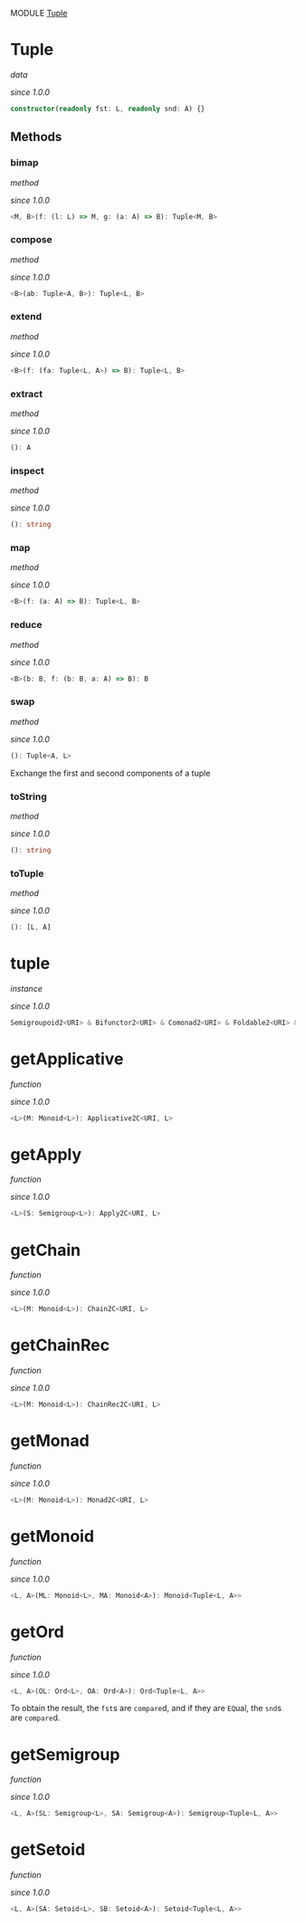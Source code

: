 MODULE [Tuple](https://github.com/gcanti/fp-ts/blob/master/src/Tuple.ts)

# Tuple

_data_

_since 1.0.0_

```ts
constructor(readonly fst: L, readonly snd: A) {}
```

## Methods

### bimap

_method_

_since 1.0.0_

```ts
<M, B>(f: (l: L) => M, g: (a: A) => B): Tuple<M, B>
```

### compose

_method_

_since 1.0.0_

```ts
<B>(ab: Tuple<A, B>): Tuple<L, B>
```

### extend

_method_

_since 1.0.0_

```ts
<B>(f: (fa: Tuple<L, A>) => B): Tuple<L, B>
```

### extract

_method_

_since 1.0.0_

```ts
(): A
```

### inspect

_method_

_since 1.0.0_

```ts
(): string
```

### map

_method_

_since 1.0.0_

```ts
<B>(f: (a: A) => B): Tuple<L, B>
```

### reduce

_method_

_since 1.0.0_

```ts
<B>(b: B, f: (b: B, a: A) => B): B
```

### swap

_method_

_since 1.0.0_

```ts
(): Tuple<A, L>
```

Exchange the first and second components of a tuple

### toString

_method_

_since 1.0.0_

```ts
(): string
```

### toTuple

_method_

_since 1.0.0_

```ts
(): [L, A]
```

# tuple

_instance_

_since 1.0.0_

```ts
Semigroupoid2<URI> & Bifunctor2<URI> & Comonad2<URI> & Foldable2<URI> & Traversable2<URI>
```

# getApplicative

_function_

_since 1.0.0_

```ts
<L>(M: Monoid<L>): Applicative2C<URI, L>
```

# getApply

_function_

_since 1.0.0_

```ts
<L>(S: Semigroup<L>): Apply2C<URI, L>
```

# getChain

_function_

_since 1.0.0_

```ts
<L>(M: Monoid<L>): Chain2C<URI, L>
```

# getChainRec

_function_

_since 1.0.0_

```ts
<L>(M: Monoid<L>): ChainRec2C<URI, L>
```

# getMonad

_function_

_since 1.0.0_

```ts
<L>(M: Monoid<L>): Monad2C<URI, L>
```

# getMonoid

_function_

_since 1.0.0_

```ts
<L, A>(ML: Monoid<L>, MA: Monoid<A>): Monoid<Tuple<L, A>>
```

# getOrd

_function_

_since 1.0.0_

```ts
<L, A>(OL: Ord<L>, OA: Ord<A>): Ord<Tuple<L, A>>
```

To obtain the result, the `fst`s are `compare`d, and if they are `EQ`ual, the
`snd`s are `compare`d.

# getSemigroup

_function_

_since 1.0.0_

```ts
<L, A>(SL: Semigroup<L>, SA: Semigroup<A>): Semigroup<Tuple<L, A>>
```

# getSetoid

_function_

_since 1.0.0_

```ts
<L, A>(SA: Setoid<L>, SB: Setoid<A>): Setoid<Tuple<L, A>>
```
